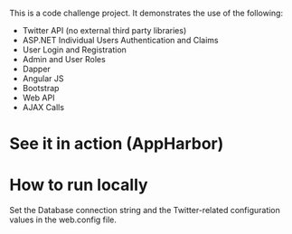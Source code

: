 This is a code challenge project. It demonstrates the use of the following:
- Twitter API (no external third party libraries)
- ASP.NET Individual Users Authentication and Claims
- User Login and Registration
- Admin and User Roles
- Dapper
- Angular JS
- Bootstrap
- Web API
- AJAX Calls

# See it in action (AppHarbor)

# How to run locally
Set the Database connection string and the Twitter-related configuration values
in the web.config file.